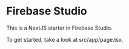 # Firebase Studio

This is a NextJS starter in Firebase Studio.

To get started, take a look at src/app/page.tsx.
      